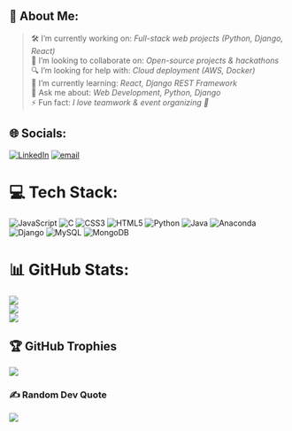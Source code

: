 ## 💫 About Me:
> 🛠 I’m currently working on: *Full-stack web projects (Python, Django, React)*  
> 🤝 I’m looking to collaborate on: *Open-source projects & hackathons*  
> 🔍 I’m looking for help with: *Cloud deployment (AWS, Docker)*  
> 🌱 I’m currently learning: *React, Django REST Framework*  
> 💬 Ask me about: *Web Development, Python, Django*  
> ⚡ Fun fact: *I love teamwork & event organizing 🚀*


## 🌐 Socials:
[![LinkedIn](https://img.shields.io/badge/LinkedIn-%230077B5.svg?logo=linkedin&logoColor=white)](https://linkedin.com/in/https://www.linkedin.com/in/mamali-naik-232647286/) [![email](https://img.shields.io/badge/Email-D14836?logo=gmail&logoColor=white)](mailto:naikmamali432@gmail.com) 



# 💻 Tech Stack:
![JavaScript](https://img.shields.io/badge/javascript-%23323330.svg?style=for-the-badge&logo=javascript&logoColor=%23F7DF1E) ![C](https://img.shields.io/badge/c-%2300599C.svg?style=for-the-badge&logo=c&logoColor=white) ![CSS3](https://img.shields.io/badge/css3-%231572B6.svg?style=for-the-badge&logo=css3&logoColor=white) ![HTML5](https://img.shields.io/badge/html5-%23E34F26.svg?style=for-the-badge&logo=html5&logoColor=white) ![Python](https://img.shields.io/badge/python-3670A0?style=for-the-badge&logo=python&logoColor=ffdd54) ![Java](https://img.shields.io/badge/java-%23ED8B00.svg?style=for-the-badge&logo=openjdk&logoColor=white) ![Anaconda](https://img.shields.io/badge/Anaconda-%2344A833.svg?style=for-the-badge&logo=anaconda&logoColor=white) ![Django](https://img.shields.io/badge/django-%23092E20.svg?style=for-the-badge&logo=django&logoColor=white) ![MySQL](https://img.shields.io/badge/mysql-4479A1.svg?style=for-the-badge&logo=mysql&logoColor=white) ![MongoDB](https://img.shields.io/badge/MongoDB-%234ea94b.svg?style=for-the-badge&logo=mongodb&logoColor=white)
# 📊 GitHub Stats:
![](https://github-readme-stats.vercel.app/api?username=mama&theme=dark&hide_border=false&include_all_commits=false&count_private=false)<br/>
![](https://nirzak-streak-stats.vercel.app/?user=mama&theme=dark&hide_border=false)<br/>
![](https://github-readme-stats.vercel.app/api/top-langs/?username=mama&theme=dark&hide_border=false&include_all_commits=false&count_private=false&layout=compact)

## 🏆 GitHub Trophies
![](https://github-profile-trophy.vercel.app/?username=mama&theme=radical&no-frame=false&no-bg=false&margin-w=4)

### ✍️ Random Dev Quote
![](https://quotes-github-readme.vercel.app/api?type=horizontal&theme=radical)

